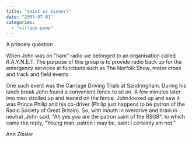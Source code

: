 ```yaml
---
title: "Saint or Sinner?"
date: "2003-07-01"
categories: 
  - "village-pump"
---
```


A princely question

When John was on "ham" radio we belonged to an organisation called R.A.Y.N.E.T. The purpose of this group is to provide radio back up for the emergency services at functions such as The Norfolk Show, motor cross and track and field events.

One such event was the Carriage Driving Trials at Sandringham. During his lunch break John found a convenient fence to sit on. A few minutes later two men strolled up and leaned on the fence. John looked up and saw it was Prince Philip and his co-driver (Philip just happens to be patron of the Radio Society of Great Britain). So, with mouth in overdrive and brain in neutral ,John said, "Ah yes you are the patron saint of the RSGB", to which came the reply, "Young man, patron I may be, saint I certainly am not."

Ann Zissler
